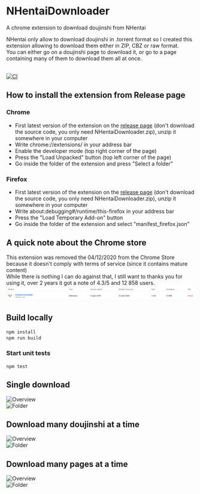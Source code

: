 # NHentaiDownloader
A chrome extension to download doujinshi from NHentai

NHentai only allow to download doujinshi in .torrent format so I created this extension allowing to download them either in ZIP, CBZ or raw format.<br/>
You can either go on a doujinshi page to download it, or go to a page containing many of them to download them all at once.
<br/><br/>

[![CI](https://github.com/Xwilarg/NHentaiDownloader/workflows/CI/badge.svg)](https://github.com/Xwilarg/NHentaiDownloader/actions)

## How to install the extension from Release page

### Chrome
- First latest version of the extension on the [release page](https://github.com/Xwilarg/NHentaiDownloader/releases) (don't download the source code, you only need NHentaiDownloader.zip), unzip it somewhere in your computer
- Write chrome://extensions/ in your address bar
- Enable the developer mode (top right corner of the page)
- Press the "Load Unpacked" button (top left corner of the page)
- Go inside the folder of the extension and press "Select a folder"

### Firefox
- First latest version of the extension on the [release page](https://github.com/Xwilarg/NHentaiDownloader/releases) (don't download the source code, you only need NHentaiDownloader.zip), unzip it somewhere in your computer
- Write about:debugging#/runtime/this-firefox in your address bar
- Press the "Load Temporary Add-on" button
- Go inside the folder of the extension and select "manifest_firefox.json"

## A quick note about the Chrome store

This extension was removed the 04/12/2020 from the Chrome Store because it doesn't comply with terms of service (since it contains mature content)<br/>
While there is nothing I can do against that, I still want to thanks you for using it, over 2 years it got a note of 4.3/5 and 12 858 users.<br/>
![Chrome](Preview/Chrome.png)

## Build locally
```
npm install
npm run build
```

### Start unit tests
```
npm test
```

## Single download

![Overview](Preview/Overview.png)<br/>
![Folder](Preview/Folder.png)

## Download many doujinshi at a time

![Overview](Preview/Overview-many.png)<br/>
![Folder](Preview/Folder-many.png)

## Download many pages at a time

![Overview](Preview/Overview-pages.png)<br/>
![Folder](Preview/Folder-pages.png)
